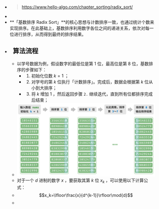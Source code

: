 - > https://www.hello-algo.com/chapter_sorting/radix_sort/
-
- **「基数排序 Radix Sort」**的核心思想与计数排序一致，也通过统计个数来实现排序。在此基础上，基数排序利用数字各位之间的递进关系，依次对每一位进行排序，从而得到最终的排序结果。
- ##   算法流程
	- 以学号数据为例，假设数字的最低位是第 1 位，最高位是第 8 位，基数排序的步骤如下：
		- 1. 初始化位数 $k=1$ ；
		- 2. 对学号的第 $k$ 位执行「计数排序」。完成后，数据会根据第 $k$ 位从小到大排序；
		- 3. 将 $k$ 增加 1 ，然后返回步骤 `2.` 继续迭代，直到所有位都排序完成后结束；
	- ![image.png](../assets/image_1688018327421_0.png)
	- 对于一个 $d$ 进制的数字 $x$ ，要获取其第 $k$ 位 $x_k$ ，可以使用以下计算公式：
	- $$x_k=\lfloor\frac{x}{d^{k-1}}\rfloor\mod{d}$$
	-